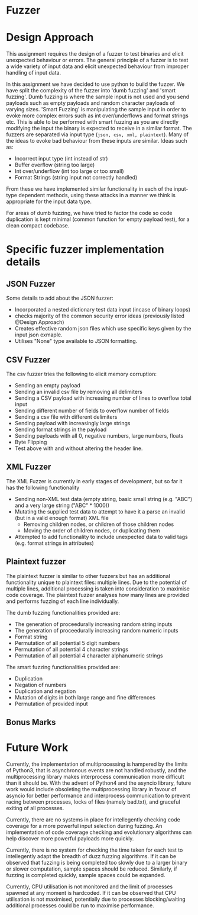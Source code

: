 Fuzzer
===========

# Design Approach
This assignment requires the design of a fuzzer to test binaries and elicit unexpected behaviour or errors.
The general principle of a fuzzer is to test a wide variety of input data and elicit unexpected behaviour from improper handling of input data.

In this assignment we have decided to use python to build the fuzzer. We have split the complexity of the fuzzer into 'dumb fuzzing' and 'smart fuzzing'. Dumb fuzzing is where the sample input is not used and you send payloads such as empty payloads and random character payloads of varying sizes. 'Smart Fuzzing' is manipulating the sample input in order to evoke more complex errors such as int over/underflows and format strings etc. This is able to be performed with smart fuzzing as you are directly modifying the input the binary is expected to receive in a similar format. The fuzzers are separated via input type (`json, csv, xml, plaintext`). Many of the ideas to evoke bad behaviour from these inputs are similar. Ideas such as:
- Incorrect input type (int instead of str)
- Buffer overflow (string too large)
- Int over/underflow (int too large or too small)
- Format Strings (string input not correctly handled)

From these we have implemented similar functionality in each of the input-type dependent methods, using these attacks in a manner we think is appropriate for the input data type.

For areas of dumb fuzzing, we have tried to factor the code so code duplication is kept minimal (common function for empty payload test), for a clean compact codebase.


# Specific fuzzer implementation details
## JSON Fuzzer
Some details to add about the JSON fuzzer:
- Incorporated a nested dictionary test data input (incase of binary loops)
- checks majority of the common security error ideas (previously listed @Design Approach)
- Creates effective random json files which use specific keys given by the input json exmaple.
- Utilises "None" type available to JSON formatting.


## CSV Fuzzer
The csv fuzzer tries the following to elicit memory corruption:  
- Sending an empty payload 
- Sending an invalid csv file by removing all delimiters
- Sending a CSV payload with increasing number of lines to overflow total input
- Sending different number of fields to overflow number of fields
- Sending a csv file with different delimiters
- Sending payload with increasingly large strings
- Sending format strings in the payload 
- Sending payloads with all 0, negative numbers, large numbers, floats
- Byte Flipping
- Test above with and without altering the header line.


## XML Fuzzer
The XML Fuzzer is currently in early stages of development, but so far it has the following functionality
- Sending non-XML test data (empty string, basic small string (e.g. "ABC") and a very large string ("ABC" * 1000))
- Mutating the supplied test data to attempt to have it a parse an invalid (but in a valid enough format) XML file
    - Removing children nodes, or children of those children nodes
    - Moving the order of children nodes, or duplicating them
- Attempted to add functionality to include unexpected data to valid tags (e.g. format strings in attributes)

## Plaintext fuzzer
The plaintext fuzzer is similar to other fuzzers but has an additional functionality unique to plaintext files: multiple lines.
Due to the potential of multiple lines, additional processing is taken into consideration to maximise code coverage.
The plaintext fuzzer analyses how many lines are provided and performs fuzzing of each line individually.

The dumb fuzzing functionalities provided are:
- The generation of proceedurally increasing random string inputs
- The generation of proceedurally increasing random numeric inputs
- Format string
- Permutation of all potential 5 digit numbers
- Permutation of all potential 4 character strings
- Permutation of all potential 4 character alphanumeric strings

The smart fuzzing functionalities provided are:
- Duplication
- Negation of numbers
- Duplication and negation
- Mutation of digits in both large range and fine differences
- Permutation of provided input

## Bonus Marks

# Future Work
Currently, the implementation of multiprocessing is hampered by the limits of Python3, that is asynchronous events are not handled robustly,
and the multiprocessing library makes interprocess communication more difficult than it should be. With the advent of Python4 and the asyncio library,
future work would include obsoleting the multiprocessing library in favour of asyncio for better performance and interprocess communication to prevent
racing between processes, locks of files (namely bad.txt), and graceful exiting of all processes.

Currently, there are no systems in place for intellegently checking code coverage for a more powerful input selection during fuzzing. An implementation 
of code coverage checking and evolutionary algorithms can help discover more powerful payloads more quickly.

Currently, there is no system for checking the time taken for each test to intellegently adapt the breadth of duzz fuzzing algorithms. If it can be 
observed that fuzzing is being completed too slowly due to a larger binary or slower computation, sample spaces should be reduced. Similarly, if 
fuzzing is completed quickly, sample spaces could be expanded.

Currently, CPU utilisation is not monitored and the limit of processes spawned at any moment is hardcoded. If it can be observed that CPU utilisation is 
not maximised, potentially due to processes blocking/waiting additional processes could be run to maximise performance.
